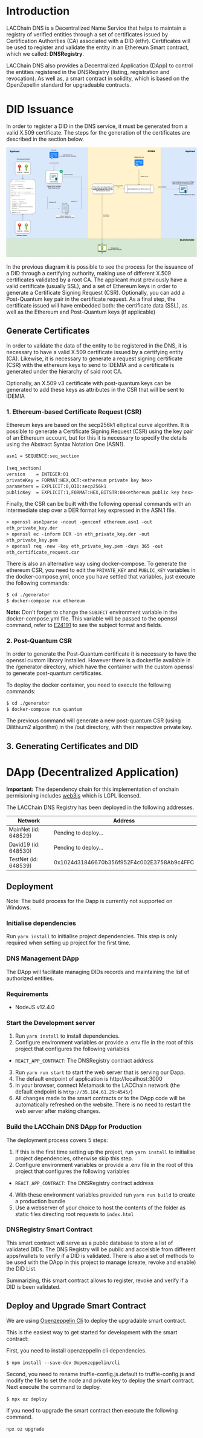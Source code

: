 # Introduction

LACChain DNS is a Decentralized Name Service that helps to maintain a registry of verified entities through a set of certificates issued by Certification Authorities (CA) associated with a DID (ethr). 
Certificates will be used to register and validate the entity in an Ethereum Smart contract, which we called: **DNSRegistry**.

LACChain DNS also provides a Decentralized Application (DApp) to control the entities registered in the DNSRegistry (listing, registration and revocation). 
As well as, a smart contract in solidity, which is based on the OpenZepellin standard for upgradeable contracts. 

# DID Issuance
In order to register a DID in the DNS service, it must be generated from a valid X.509 certificate. The steps for the generation of the certificates are described in the section below.

![DID Issuance](did_issuance.png?raw=true "DID Issuance Diagram")

In the previous diagram it is possible to see the process for the issuance of a DID through a certifying authority, 
making use of different X.509 certificates validated by a root CA. 
The applicant must previously have a valid certificate (usually SSL), and a set of Ethereum keys in order to generate a Certificate Signing Request (CSR). 
Optionally, you can add a Post-Quantum key pair in the certificate request. 
As a final step, the certificate issued will have embedded both: the certificate data (SSL), as well as the Ethereum and Post-Quantum keys (if applicable)

## Generate Certificates

In order to validate the data of the entity to be registered in the DNS, it is necessary to have a valid X.509 certificate issued by a certifying entity (CA). Likewise, it is necessary to generate a request signing certificate (CSR) with the ethereum keys to send to IDEMIA and a certificate is generated under the hierarchy of said root CA.

Optionally, an X.509 v3 certificate with post-quantum keys can be generated to add these keys as attributes in the CSR that will be sent to IDEMIA

### 1. Ethereum-based Certificate Request (CSR)
Ethereum keys are based on the secp256k1 elliptical curve algorithm. 
It is possible to generate a Certificate Signing Request (CSR) using the key pair of an Ethereum account, 
but for this it is necessary to specify the details using the Abstract Syntax Notation One (ASN1).

```
asn1 = SEQUENCE:seq_section
 
[seq_section]
version    = INTEGER:01
privateKey = FORMAT:HEX,OCT:<ethereum private key hex>
parameters = EXPLICIT:0,OID:secp256k1
publicKey  = EXPLICIT:1,FORMAT:HEX,BITSTR:04<ethereum public key hex>
```

Finally, the CSR can be built with the following openssl commands with an intermediate step over a DER format key expressed in the ASN.1 file.

```
> openssl asn1parse -noout -genconf ethereum.asn1 -out eth_private_key.der 
> openssl ec -inform DER -in eth_private_key.der -out eth_private_key.pem 
> openssl req -new -key eth_private_key.pem -days 365 -out eth_certificate_request.csr
```

There is also an alternative way using docker-compose. To generate the ethereum CSR, you need to edit the ``PRIVATE_KEY`` and ``PUBLIC_KEY`` variables in the docker-compose.yml,
once you have settled that variables, just execute the following commands:

```shell
$ cd ./generator
$ docker-compose run ethereum
```


**Note:** Don't forget to change the ``SUBJECT`` environment variable in the docker-compose.yml file. This variable will be passed to the openssl command, refer to [E24191](https://docs.oracle.com/cd/E24191_01/common/tutorials/authz_cert_attributes.html) to see the subject format and fields.

### 2. Post-Quantum CSR

In order to generate the Post-Quantum certificate it is necessary to have the openssl custom library installed. 
However there is a dockerfile available in the /generator directory, which have the container with the custom openssl
to generate post-quantum certificates.

To deploy the docker container, you need to execute the following commands:

```shell
$ cd ./generator
$ docker-compose run quantum
```

The previous command will generate a new post-quantum CSR (using Dilithium2 algorithm) in the /out directory, with their respective private key.  

## 3. Generating Certificates and DID



# DApp (Decentralized Application)

**Important:** The dependency chain for this implementation of onchain permisioning includes [web3js](https://github.com/ethereum/web3.js/) which is LGPL licensed.  

The LACChain DNS Registry has been deployed in the following addresses.

| Network                                  | Address                                                |
| -----------------------------------------| ------------------------------------------------------ |
| MainNet (id: 648529)                     |      Pending to deploy...                              |
| David19 (id: 648530)                     |      Pending to deploy...                              |
| TestNet (id: 648539)                     |      0x1024d31846670b356f952F4c002E3758Ab9c4FFC        |


## Deployment
Note: The build process for the Dapp is currently not supported on Windows.

### Initialise dependencies ###
Run `yarn install` to initialise project dependencies. This step is only required when setting up project
for the first time.

### DNS Management DApp

The DApp will facilitate managing DIDs records and maintaining the list of authorized entities.

### Requirements

 -  NodeJS v12.4.0

### Start the Development server ####

1. Run `yarn install` to install dependencies.
2. Configure environment variables or provide a .env file in the root of this project that configures the following variables
  - `REACT_APP_CONTRACT`: The DNSRegistry contract address
3. Run `yarn run start` to start the web server that is serving our Dapp.
4. The default endpoint of application is http://localhost:3000
5. In your browser, connect Metamask to the LACChain network (the default endpoint is `http://35.184.61.29:4545/`)
6. All changes made to the smart contracts or to the DApp code will be automatically refreshed on the website. 
There is no need to restart the web server after making changes.

### Build the LACChain DNS DApp for Production ####

The deployment process covers 5 steps:
1. If this is the first time setting up the project, run `yarn install` to initialise project dependencies, otherwise skip this step.
2. Configure environment variables or provide a .env file in the root of this project that configures the following variables
  - `REACT_APP_CONTRACT`: The DNSRegistry contract address
4. With these environment variables provided run `yarn run build` to create a production bundle
4. Use a webserver of your choice to host the contents of the folder as static files directing root requests to `index.html`

### DNSRegistry Smart Contract

This smart contract will serve as a public database to store a list of validated DIDs. 
The DNS Registry will be public and acceisble from different apps/wallets to verify if a DID is validated.
There is also a set of methods to be used with the DApp in this project to manage (create, revoke and enable) the DID List.

Summarizing, this smart contract allows to register, revoke and verify if a DID is been validated. 

## Deploy and Upgrade Smart Contract

We are using [Openzeppelin Cli](https://docs.openzeppelin.com/cli/2.8/) to deploy the upgradable smart contract.

This is the easiest way to get started for development with the smart contract:

First, you need to install openzeppelin cli dependencies. 

```$ npm install --save-dev @openzeppelin/cli```

Second, you need to rename truffle-config.js.default to truffle-config.js and modify the file to set the node and private key to deploy the smart contract. Next execute the command to deploy. 

```$ npx oz deploy```

If you need to upgrade the smart contract then execute the following command.

```npx oz upgrade```
